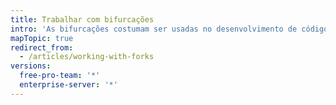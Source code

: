 ```yaml
---
title: Trabalhar com bifurcações
intro: 'As bifurcações costumam ser usadas no desenvolvimento de código aberto no {% data variables.product.product_name %}.'
mapTopic: true
redirect_from:
  - /articles/working-with-forks
versions:
  free-pro-team: '*'
  enterprise-server: '*'
---
```


